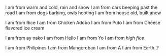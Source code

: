 I am from warm and cold, rain and snow
I am from cars beeping past the road
I am from dogs barking, owls hooting
I am from house old, built anew

I am from Rice
I am from Chicken Adobo
I am from Puto
I am from Cheese flavored ice cream

I am from ay nako
I am from Hello
I am from Yo
I am from *high fice*

I am from Philipines
I am from Mangoroban
I am from A
I am from Earth..?